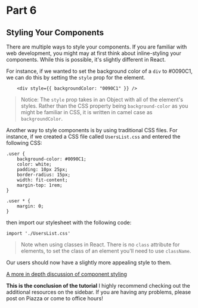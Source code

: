 # Part 6
## Styling Your Components

There are multiple ways to style your components. If you are familiar with web development, you might may at first think about inline-styling your components. While this is possible, it's slightly different in React.

For instance, if we wanted to set the background color of a `div` to #0090C1, we can do this by setting the `style` prop for the element.

```
    <div style={{ backgroundColor: "0090C1" }} />
```
> Notice: The `style` prop takes in an Object with all of the element's styles. Rather than the CSS property being `background-color` as you might be familiar in CSS, it is written in camel case as `backgroundColor`.

Another way to style components is by using traditional CSS files. For instance, if we created a CSS file called `UsersList.css` and entered the following CSS:

```
.user {
    background-color: #0090C1;
    color: white;
    padding: 10px 25px;
    border-radius: 15px;
    width: fit-content;
    margin-top: 1rem;
}

.user * {
    margin: 0;
}
```

then import our stylesheet with the following code:

```
import './UsersList.css'
```

> Note when using classes in React. There is no `class` attribute for elements, to set the class of an element you'll need to use `className`.

Our users should now have a slightly more appealing style to them.

[A more in depth discussion of component styling](https://www.w3schools.com/REACT/react_css.asp)

**This is the conclusion of the tutorial**
I highly recommend checking out the additional resources on the sidebar. If you are having any problems, please post on Piazza or come to office hours!